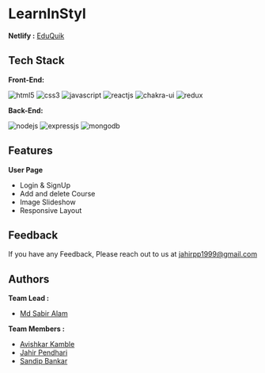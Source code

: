 # LearnInStyl

**Netlify :**  [EduQuik](https://voluble-cuchufli-58a93f.netlify.app/)

## Tech Stack

**Front-End:** <p >
    <img src="https://img.shields.io/badge/HTML5-E34F26?style=for-the-badge&logo=html5&logoColor=white" alt="html5" />
    <img src="https://img.shields.io/badge/CSS3-1572B6?style=for-the-badge&logo=css3&logoColor=white" alt="css3" /> 
    <img src="https://img.shields.io/badge/JavaScript-323330?style=for-the-badge&logo=javascript&logoColor=F7DF1E" alt="javascript" />
    <img src="https://img.shields.io/badge/React-20232A?style=for-the-badge&logo=react&logoColor=61DAFB" alt="reactjs" />
    <img src="https://img.shields.io/badge/Chakra%20UI-3bc7bd?style=for-the-badge&logo=chakraui&logoColor=white" alt="chakra-ui" />
    <img src="https://img.shields.io/badge/Redux-593D88?style=for-the-badge&logo=redux&logoColor=white" alt="redux" /> 
</p>

**Back-End:** 
<p>
   <img src="https://img.shields.io/badge/Node.js-339933?style=for-the-badge&logo=nodedotjs&logoColor=white" alt="nodejs" />
    <img src="https://img.shields.io/badge/Express.js-000000?style=for-the-badge&logo=express&logoColor=white" alt="expressjs" />
    <img src="https://img.shields.io/badge/MongoDB-4EA94B?style=for-the-badge&logo=mongodb&logoColor=white" alt="mongodb" />
</p>

## Features

**User Page**
- Login & SignUp
- Add and delete Course
- Image Slideshow
- Responsive Layout

## Feedback

If you have any Feedback, Please reach out to us at jahirpp1999@gmail.com

## Authors

**Team Lead :**
- [Md Sabir Alam](https://github.com/mymsa123)

**Team Members :**
- [Avishkar Kamble](https://github.com/aavishkark)
- [Jahir Pendhari](https://github.com/JahirPendhari09)
- [Sandip Bankar](https://github.com/SandipBankar6900)
